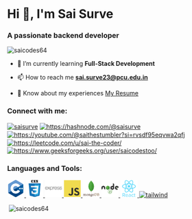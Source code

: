 <h1>Hi 👋, I'm Sai Surve</h1>
<h3>A passionate backend developer</h3>

<p align="left"> <img src="https://komarev.com/ghpvc/?username=saicodes64&label=Profile%20views&color=0e75b6&style=flat" alt="saicodes64" /> </p>

- 🌱 I’m currently learning **Full-Stack Development**

- 📫 How to reach me **sai.surve23@pcu.edu.in**

- 📄 Know about my experiences [My Resume](https://docs.google.com/document/d/1zyqB8S0S9z40dpom2csE1M8LHmE0WAPk/)

<h3 align="left">Connect with me:</h3>
<p align="left">
<a href="https://linkedin.com/in/saisurve" target="blank"><img align="center" src="https://raw.githubusercontent.com/rahuldkjain/github-profile-readme-generator/master/src/images/icons/Social/linked-in-alt.svg" alt="saisurve" height="30" width="40" /></a>
<a href="https://hashnode.com/@saisurve" target="blank"><img align="center" src="https://raw.githubusercontent.com/rahuldkjain/github-profile-readme-generator/master/src/images/icons/Social/hashnode.svg" alt="https://hashnode.com/@saisurve" height="30" width="40" /></a>
<a href="https://youtube.com/@saithestumbler?si=rvsdf95eqvwa2qfj" target="blank"><img align="center" src="https://raw.githubusercontent.com/rahuldkjain/github-profile-readme-generator/master/src/images/icons/Social/youtube.svg" alt="https://youtube.com/@saithestumbler?si=rvsdf95eqvwa2qfj" height="30" width="40" /></a>
<a href="https://leetcode.com/u/sai-the-coder/" target="blank"><img align="center" src="https://raw.githubusercontent.com/rahuldkjain/github-profile-readme-generator/master/src/images/icons/Social/leet-code.svg" alt="https://leetcode.com/u/sai-the-coder/" height="30" width="40" /></a>
<a href="https://auth.geeksforgeeks.org/user/saicodestoo/" target="blank"><img align="center" src="https://raw.githubusercontent.com/rahuldkjain/github-profile-readme-generator/master/src/images/icons/Social/geeks-for-geeks.svg" alt="https://www.geeksforgeeks.org/user/saicodestoo/" height="30" width="40" /></a>
</p>

<h3 align="left">Languages and Tools:</h3>
<p align="left"> <a href="https://www.w3schools.com/cpp/" target="_blank" rel="noreferrer"> <img src="https://raw.githubusercontent.com/devicons/devicon/master/icons/cplusplus/cplusplus-original.svg" alt="cplusplus" width="40" height="40"/> </a> <a href="https://www.w3schools.com/css/" target="_blank" rel="noreferrer"> <img src="https://raw.githubusercontent.com/devicons/devicon/master/icons/css3/css3-original-wordmark.svg" alt="css3" width="40" height="40"/> </a> <a href="https://expressjs.com" target="_blank" rel="noreferrer"> <img src="https://raw.githubusercontent.com/devicons/devicon/master/icons/express/express-original-wordmark.svg" alt="express" width="40" height="40"/> </a> <a href="https://developer.mozilla.org/en-US/docs/Web/JavaScript" target="_blank" rel="noreferrer"> <img src="https://raw.githubusercontent.com/devicons/devicon/master/icons/javascript/javascript-original.svg" alt="javascript" width="40" height="40"/> </a> <a href="https://www.mongodb.com/" target="_blank" rel="noreferrer"> <img src="https://raw.githubusercontent.com/devicons/devicon/master/icons/mongodb/mongodb-original-wordmark.svg" alt="mongodb" width="40" height="40"/> </a> <a href="https://nodejs.org" target="_blank" rel="noreferrer"> <img src="https://raw.githubusercontent.com/devicons/devicon/master/icons/nodejs/nodejs-original-wordmark.svg" alt="nodejs" width="40" height="40"/> </a> <a href="https://reactjs.org/" target="_blank" rel="noreferrer"> <img src="https://raw.githubusercontent.com/devicons/devicon/master/icons/react/react-original-wordmark.svg" alt="react" width="40" height="40"/> </a> <a href="https://tailwindcss.com/" target="_blank" rel="noreferrer"> <img src="https://www.vectorlogo.zone/logos/tailwindcss/tailwindcss-icon.svg" alt="tailwind" width="40" height="40"/> </a> </p>

<p>&nbsp;<img align="center" src="https://github-readme-stats.vercel.app/api?username=saicodes64&show_icons=true&locale=en" alt="saicodes64" /></p>

